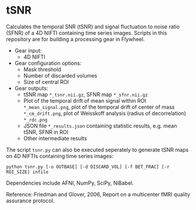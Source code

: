 # tSNR
Calculates the temporal SNR (tSNR) and signal fluctuation to noise ratio (SFNR) of a 4D NIFTI containing time series images. Scripts in this repository are for building a processing gear in Flywheel. 
- Gear input:
    - 4D NIFTI
- Gear configuration options:
    - Mask threshold
    - Number of discarded volumes
    - Size of central ROI
- Gear outputs:
    - tSNR map ``*_tsnr.nii.gz``, SFNR map ``*_sfnr.nii.gz``
    - Plot of the temporal drift of mean signal within ROI ``*_mean_signal.png``, plot of the temporal drift of center of mass ``*_cm_drift.png``, plot of Weisskoff analysis (radius of decorrelation) ``*_rdc.png``
    - JSON file ``*_results.json`` containing statistic results, e.g. mean tSNR, SFNR in ROI
    - Other intermediate results

The script ``tsnr.py`` can also be executed seperately to generate tSNR maps on 4D NIFTIs containing time series images:

``python tsnr.py [-o OUTBASE] [-d DISCARD_VOL] [-f BET_FRAC] [-r ROI_SIZE] infile``

Dependencies include AFNI, NumPy, SciPy, NiBabel.

Reference:  Friedman and Glover, 2006, Report on a multicenter fMRI quality assurance protocol.
